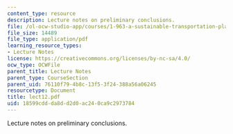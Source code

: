 ```yaml
---
content_type: resource
description: Lecture notes on preliminary conclusions.
file: /ol-ocw-studio-app/courses/1-963-a-sustainable-transportation-plan-for-mit-spring-2007/18599cddda8dd2d0ac240ca9c2973784_lect12.pdf
file_size: 14489
file_type: application/pdf
learning_resource_types:
- Lecture Notes
license: https://creativecommons.org/licenses/by-nc-sa/4.0/
ocw_type: OCWFile
parent_title: Lecture Notes
parent_type: CourseSection
parent_uid: 76110f79-4b8c-13f5-3f24-388a56a06245
resourcetype: Document
title: lect12.pdf
uid: 18599cdd-da8d-d2d0-ac24-0ca9c2973784
---
```

Lecture notes on preliminary conclusions.